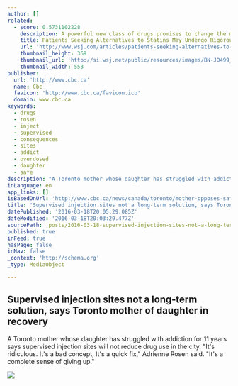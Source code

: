 ```yaml
---
author: []
related:
  - score: 0.5731102228
    description: A powerful new class of drugs promises to change the management of heart disease for high-risk patients who struggle to get their cholesterol levels under control-a group that numbers in the millions. But only some of them are likely to get the new medicines. The new drugs are expensive.
    title: Patients Seeking Alternatives to Statins May Undergo Rigorous Vetting
    url: 'http://www.wsj.com/articles/patients-seeking-alternatives-to-statins-may-undergo-rigorous-vetting-1438029636'
    thumbnail_height: 369
    thumbnail_url: 'http://si.wsj.net/public/resources/images/BN-JO499_0727HE_G_20150727110822.jpg'
    thumbnail_width: 553
publisher:
  url: 'http://www.cbc.ca'
  name: Cbc
  favicon: 'http://www.cbc.ca/favicon.ico'
  domain: www.cbc.ca
keywords:
  - drugs
  - rosen
  - inject
  - supervised
  - consequences
  - sites
  - addict
  - overdosed
  - daughter
  - safe
description: "A Toronto mother whose daughter has struggled with addiction for 11 years says supervised injection sites will not reduce drug use in the city. \"It's ridiculous. It's a bad concept, It's a quick fix,\" Adrienne Rosen said. \"It's a complete sense of giving up.\""
inLanguage: en
app_links: []
isBasedOnUrl: 'http://www.cbc.ca/news/canada/toronto/mother-opposes-safe-injection-sites-1.3496502'
title: 'Supervised injection sites not a long-term solution, says Toronto mother of daughter in recovery'
datePublished: '2016-03-18T20:05:29.085Z'
dateModified: '2016-03-18T20:03:29.477Z'
sourcePath: _posts/2016-03-18-supervised-injection-sites-not-a-long-term-solution-says-to.md
published: true
inFeed: true
hasPage: false
inNav: false
_context: 'http://schema.org'
_type: MediaObject

---
```

<article style=""><h1>Supervised injection sites not a long-term solution, says Toronto mother of daughter in recovery</h1><p>A Toronto mother whose daughter has struggled with addiction for 11 years says supervised injection sites will not reduce drug use in the city. "It's ridiculous. It's a bad concept, It's a quick fix," Adrienne Rosen said. "It's a complete sense of giving up."</p><img src="http://i.cbc.ca/1.3496512.1458249325!/fileImage/httpImage/image.jpg_gen/derivatives/16x9_1180/adrienne-rosen.jpg" /></article>